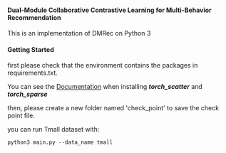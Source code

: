 #### Dual-Module Collaborative Contrastive Learning for Multi-Behavior Recommendation

This is an implementation of DMRec on Python 3



#### Getting Started

first please check that the environment contains the packages in requirements.txt.

You can see the [Documentation](https://github.com/rusty1s/pytorch_scatter) when installing _**torch_scatter**_ and _**torch_sparse**_ 

then, please create a new folder named 'check_point' to save the check point file.

you can run Tmall dataset with:

`python3 main.py --data_name tmall`

